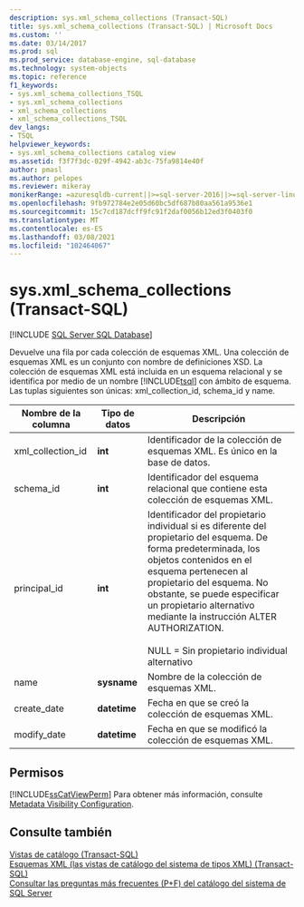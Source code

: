 ```yaml
---
description: sys.xml_schema_collections (Transact-SQL)
title: sys.xml_schema_collections (Transact-SQL) | Microsoft Docs
ms.custom: ''
ms.date: 03/14/2017
ms.prod: sql
ms.prod_service: database-engine, sql-database
ms.technology: system-objects
ms.topic: reference
f1_keywords:
- sys.xml_schema_collections_TSQL
- sys.xml_schema_collections
- xml_schema_collections
- xml_schema_collections_TSQL
dev_langs:
- TSQL
helpviewer_keywords:
- sys.xml_schema_collections catalog view
ms.assetid: f3f7f3dc-029f-4942-ab3c-75fa9814e40f
author: pmasl
ms.author: pelopes
ms.reviewer: mikeray
monikerRange: =azuresqldb-current||>=sql-server-2016||>=sql-server-linux-2017||=azuresqldb-mi-current
ms.openlocfilehash: 9fb972784e2e05d60bc5df687b80aa561a9536e1
ms.sourcegitcommit: 15c7cd187dcff9fc91f2daf0056b12ed3f0403f0
ms.translationtype: MT
ms.contentlocale: es-ES
ms.lasthandoff: 03/08/2021
ms.locfileid: "102464067"
---
```

# <a name="sysxml_schema_collections-transact-sql"></a>sys.xml_schema_collections (Transact-SQL)
[!INCLUDE [SQL Server SQL Database](../../includes/applies-to-version/sql-asdb.md)]

  Devuelve una fila por cada colección de esquemas XML. Una colección de esquemas XML es un conjunto con nombre de definiciones XSD. La colección de esquemas XML está incluida en un esquema relacional y se identifica por medio de un nombre [!INCLUDE[tsql](../../includes/tsql-md.md)] con ámbito de esquema. Las tuplas siguientes son únicas: xml_collection_id, schema_id y name.  
  
|Nombre de la columna|Tipo de datos|Descripción|  
|-----------------|---------------|-----------------|  
|xml_collection_id|**int**|Identificador de la colección de esquemas XML. Es único en la base de datos.|  
|schema_id|**int**|Identificador del esquema relacional que contiene esta colección de esquemas XML.|  
|principal_id|**int**|Identificador del propietario individual si es diferente del propietario del esquema. De forma predeterminada, los objetos contenidos en el esquema pertenecen al propietario del esquema. No obstante, se puede especificar un propietario alternativo mediante la instrucción ALTER AUTHORIZATION.<br /><br /> NULL = Sin propietario individual alternativo|  
|name|**sysname**|Nombre de la colección de esquemas XML.|  
|create_date|**datetime**|Fecha en que se creó la colección de esquemas XML.|  
|modify_date|**datetime**|Fecha en que se modificó la colección de esquemas XML.|  
  
## <a name="permissions"></a>Permisos  
 [!INCLUDE[ssCatViewPerm](../../includes/sscatviewperm-md.md)] Para obtener más información, consulte [Metadata Visibility Configuration](../../relational-databases/security/metadata-visibility-configuration.md).  
  
## <a name="see-also"></a>Consulte también  
 [Vistas de catálogo &#40;Transact-SQL&#41;](../../relational-databases/system-catalog-views/catalog-views-transact-sql.md)   
 [Esquemas XML &#40;las vistas de catálogo del sistema de tipos XML&#41; &#40;Transact-SQL&#41;](../../relational-databases/system-catalog-views/xml-schemas-xml-type-system-catalog-views-transact-sql.md)   
 [Consultar las preguntas más frecuentes (P+F) del catálogo del sistema de SQL Server](../../relational-databases/system-catalog-views/querying-the-sql-server-system-catalog-faq.yml)  
  
  
